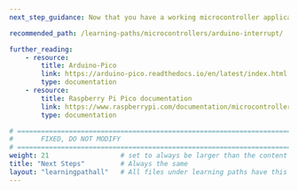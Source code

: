 ```yaml
---
next_step_guidance: Now that you have a working microcontroller application, learn how to improve on it by using external interrupts

recommended_path: /learning-paths/microcontrollers/arduino-interrupt/ 

further_reading:
    - resource:
        title: Arduino-Pico
        link: https://arduino-pico.readthedocs.io/en/latest/index.html
        type: documentation
    - resource:
        title: Raspberry Pi Pico documentation
        link: https://www.raspberrypi.com/documentation/microcontrollers/raspberry-pi-pico.html
        type: documentation

# ================================================================================
#       FIXED, DO NOT MODIFY
# ================================================================================
weight: 21                  # set to always be larger than the content in this path, and one more than 'review'
title: "Next Steps"         # Always the same
layout: "learningpathall"   # All files under learning paths have this same wrapper
---
```

